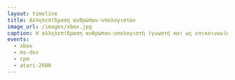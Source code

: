 ```yaml
---
layout: timeline 
title: Αλληλεπίδραση ανθρώπων-υπολογιστών
image_url: /images/xbox.jpg
caption: Η αλληλεπίδραση ανθρώπου-υπολογιστή (γνωστή και ως επικοινωνία ανθρώπου-μηχανής) είναι το επιστημονικό πεδίο της πληροφορικής που μελετά την αλληλεπίδραση μεταξύ ανθρώπων (χρηστών) και υπολογιστών. Θεωρείται ως το σημείο τομής μεταξύ της πληροφορικής, της γνωστικής ψυχολογίας, της κοινωνικής ψυχολογίας, της γλωσσολογίας, του βιομηχανικού σχεδιασμού και ακόμα περισσότερων ίσως γνωστικών πεδίων.
events:
  - xbox
  - ms-dos
  - cpm
  - atari-2600
---
```

